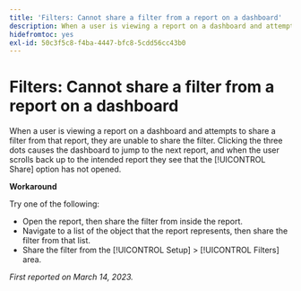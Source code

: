 ```yaml
---
title: 'Filters: Cannot share a filter from a report on a dashboard'
description: When a user is viewing a report on a dashboard and attempts to share a filter from that report, they are unable to share the filter. Clicking the three dots causes the dashboard to jump to the next report, and when the user scrolls back up to the intended report they see that the Share option has not opened.
hidefromtoc: yes
exl-id: 50c3f5c8-f4ba-4447-bfc8-5cdd56cc43b0
---
```

# Filters: Cannot share a filter from a report on a dashboard

<!--Valid issue, won't fix-->

When a user is viewing a report on a dashboard and attempts to share a filter from that report, they are unable to share the filter. Clicking the three dots causes the dashboard to jump to the next report, and when the user scrolls back up to the intended report they see that the [!UICONTROL Share] option has not opened.

**Workaround**

Try one of the following:

* Open the report, then share the filter from inside the report.
* Navigate to a list of the object that the report represents, then share the filter from that list.
* Share the filter from the [!UICONTROL Setup] > [!UICONTROL Filters] area.

_First reported on March 14, 2023._
